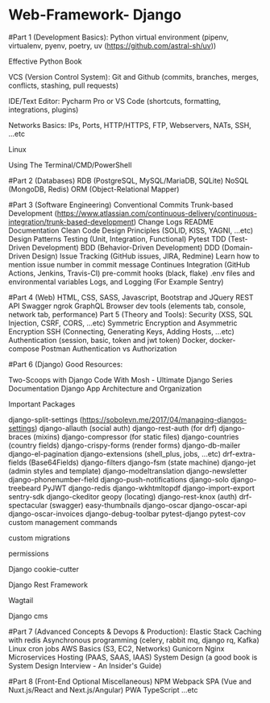 # Web-Framework- Django
#Part 1 (Development Basics):
Python virtual environment (pipenv, virtualenv, pyenv, poetry, uv (https://github.com/astral-sh/uv))

Effective Python Book

VCS (Version Control System): Git and Github (commits, branches, merges, conflicts, stashing, pull requests)

IDE/Text Editor: Pycharm Pro or VS Code (shortcuts, formatting, integrations, plugins)

Networks Basics: IPs, Ports, HTTP/HTTPS, FTP, Webservers, NATs, SSH, ...etc

Linux

Using The Terminal/CMD/PowerShell

#Part 2 (Databases)
RDB (PostgreSQL, MySQL/MariaDB, SQLite)
NoSQL (MongoDB, Redis)
ORM (Object-Relational Mapper)

#Part 3 (Software Engineering)
Conventional Commits
Trunk-based Development (https://www.atlassian.com/continuous-delivery/continuous-integration/trunk-based-development)
Change Logs
README
Documentation
Clean Code
Design Principles (SOLID, KISS, YAGNI, ...etc)
Design Patterns
Testing (Unit, Integration, Functional)
Pytest
TDD (Test-Driven Development)
BDD (Behavior-Driven Development)
DDD (Domain-Driven Design)
Issue Tracking (GitHub issues, JIRA, Redmine) Learn how to mention issue number in commit message
Continues Integration (GitHub Actions, Jenkins, Travis-CI)
pre-commit hooks (black, flake)
.env files and environmental variables
Logs, and Logging (For Example Sentry)

#Part 4 (Web)
HTML, CSS, SASS, Javascript, Bootstrap and JQuery
REST API
Swagger
ngrok
GraphQL
Browser dev tools (elements tab, console, network tab, performance)
Part 5 (Theory and Tools):
Security (XSS, SQL Injection, CSRF, CORS, ...etc)
Symmetric Encryption and Asymmetric Encryption
SSH (Connecting, Generating Keys, Adding Hosts, ...etc)
Authentication (session, basic, token and jwt token)
Docker, docker-compose
Postman
Authentication vs Authorization

#Part 6 (Django)
Good Resources:

Two-Scoops with Django
Code With Mosh - Ultimate Django Series
Documentation
Django App Architecture and Organization

Important Packages

django-split-settings (https://sobolevn.me/2017/04/managing-djangos-settings)
django-allauth (social auth)
django-rest-auth (for drf)
django-braces (mixins)
django-compressor (for static files)
django-countries (country fields)
django-crispy-forms (render forms)
django-db-mailer
django-el-pagination
django-extensions (shell_plus, jobs, ...etc)
drf-extra-fields (Base64Fields)
django-filters
django-fsm (state machine)
django-jet (admin styles and template)
django-modeltranslation
django-newsletter
django-phonenumber-field
django-push-notifications
django-solo
django-treebeard
PyJWT
django-redis
django-wkhtmltopdf
django-import-export
sentry-sdk
django-ckeditor
geopy (locating)
django-rest-knox (auth)
drf-spectacular (swagger)
easy-thumbnails
django-oscar
django-oscar-api
django-oscar-invoices
django-debug-toolbar
pytest-django
pytest-cov
custom management commands

custom migrations

permissions

Django cookie-cutter

Django Rest Framework

Wagtail

Django cms

#Part 7 (Advanced Concepts & Devops & Production):
Elastic Stack
Caching with redis
Asynchronous programming (celery, rabbit mq, django rq, Kafka)
Linux cron jobs
AWS Basics (S3, EC2, Networks)
Gunicorn
Nginx
Microservices
Hosting (PAAS, SAAS, IAAS)
System Design (a good book is System Design Interview - An Insider's Guide)

#Part 8 (Front-End Optional Miscellaneous)
NPM
Webpack
SPA (Vue and Nuxt.js/React and Next.js/Angular)
PWA
TypeScript
...etc
